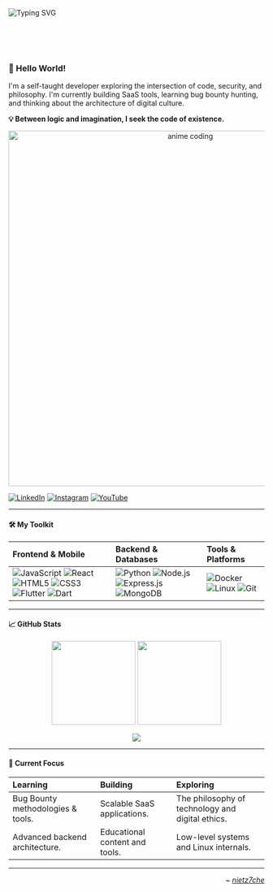<img align="left" src="https://readme-typing-svg.herokuapp.com?font=Fira+Code&pause=1000&color=54A6FF&width=435&lines=nietz7che;Self-taught+Developer;SaaS+Builder;Digital+Philosopher" alt="Typing SVG" />

<br>
<br>
<br>
<br>
<br>

### 👋 Hello World!

I'm a self-taught developer exploring the intersection of code, security, and philosophy. I'm currently building SaaS tools, learning bug bounty hunting, and thinking about the architecture of digital culture.

**💡 Between logic and imagination, I seek the code of existence.**

<!-- Image -->
<p align="center">
  <img src="assets/philo-anime.jpg" alt="anime coding" width="700"/>
</p>

[![LinkedIn](https://img.shields.io/badge/-LinkedIn-0A66C2?style=flat&logo=linkedin&logoColor=white)](https://www.linkedin.com/in/sliman-abdellaoui-399b81378/) [![Instagram](https://img.shields.io/badge/-Instagram-E4405F?style=flat&logo=instagram&logoColor=white)](https://www.instagram.com/niet.z7che/) [![YouTube](https://img.shields.io/badge/-YouTube-FF0000?style=flat&logo=youtube&logoColor=white)](https://youtube.com/@el-seen)

---

#### 🛠️ My Toolkit

| **Frontend & Mobile** | **Backend & Databases** | **Tools & Platforms** |
| :--- | :--- | :--- |
| ![JavaScript](https://img.shields.io/badge/-JavaScript-F7DF1E?style=flat&logo=javascript&logoColor=black) ![React](https://img.shields.io/badge/-React-61DAFB?style=flat&logo=react&logoColor=black) ![HTML5](https://img.shields.io/badge/-HTML5-E34F26?style=flat&logo=html5&logoColor=white) ![CSS3](https://img.shields.io/badge/-CSS3-1572B6?style=flat&logo=css3&logoColor=white) ![Flutter](https://img.shields.io/badge/-Flutter-02569B?style=flat&logo=flutter&logoColor=white) ![Dart](https://img.shields.io/badge/-Dart-0175C2?style=flat&logo=dart&logoColor=white) | ![Python](https://img.shields.io/badge/-Python-3776AB?style=flat&logo=python&logoColor=white) ![Node.js](https://img.shields.io/badge/-Node.js-339933?style=flat&logo=nodedotjs&logoColor=white) ![Express.js](https://img.shields.io/badge/-Express.js-000000?style=flat&logo=express&logoColor=white) ![MongoDB](https://img.shields.io/badge/-MongoDB-47A248?style=flat&logo=mongodb&logoColor=white) | ![Docker](https://img.shields.io/badge/-Docker-2496ED?style=flat&logo=docker&logoColor=white) ![Linux](https://img.shields.io/badge/-Linux-FCC624?style=flat&logo=linux&logoColor=black) ![Git](https://img.shields.io/badge/-Git-F05032?style=flat&logo=git&logoColor=white) |

---

#### 📈 GitHub Stats

<p align="center">
  <img src="https://github-readme-stats.vercel.app/api?username=nietz7che-cloud&show_icons=true&theme=react&hide_border=true&bg_color=1F222E&title_color=54A6FF&icon_color=54A6FF&text_color=9f9f9f" height="165">
  <img src="https://github-readme-stats.vercel.app/api/top-langs/?username=nietz7che-cloud&layout=compact&theme=react&hide_border=true&bg_color=1F222E&title_color=54A6FF&text_color=9f9f9f" height="165">
</p>
<p align="center">
  <img src="https://github-readme-streak-stats.herokuapp.com/?user=nietz7che-cloud&theme=react&hide_border=true&background=1F222E&stroke=1F222E&ring=54A6FF&fire=54A6FF&currStreakLabel=54A6FF" />
</p>

---

#### 🧠 Current Focus

| **Learning** | **Building** | **Exploring** |
| :--- | :--- | :--- |
| Bug Bounty methodologies & tools. | Scalable SaaS applications. | The philosophy of technology and digital ethics. |
| Advanced backend architecture. | Educational content and tools. | Low-level systems and Linux internals. |

---

<div align="right">

~ [_nietz7che_](https://github.com/nietz7che-cloud)

</div>